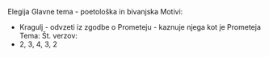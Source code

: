Elegija
Glavne tema - poetološka in bivanjska
Motivi:
- Kragulj - odvzeti iz zgodbe o Prometeju - kaznuje njega kot je Prometeja
Tema:
Št. verzov:
- 2, 3, 4, 3, 2